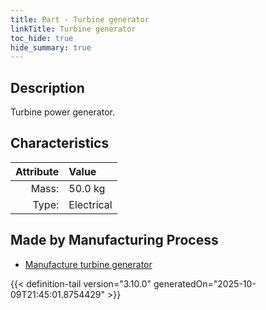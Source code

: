 ```yaml
---
title: Part - Turbine generator
linkTitle: Turbine generator
toc_hide: true
hide_summary: true
---
```

<!-- This is generated by the MarsSim HelpGenertor, do not edit. -->

## Description
Turbine power generator.

## Characteristics

| Attribute      | Value |
|--------:|:------|
|Mass:|50.0 kg|
|Type:|Electrical|

## Made by Manufacturing Process

- [Manufacture turbine generator](/docs/definitions/process/manufacture-turbine-generator)




{{< definition-tail version="3.10.0" generatedOn="2025-10-09T21:45:01.8754429" >}}



